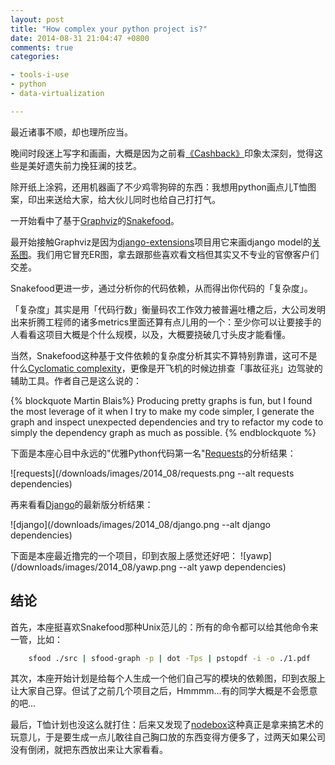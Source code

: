```yaml
---
layout: post
title: "How complex your python project is?"
date: 2014-08-31 21:04:47 +0800
comments: true
categories:

- tools-i-use
- python
- data-virtualization

---
```


最近诸事不顺，却也理所应当。

晚间时段迷上写字和画画，大概是因为之前看[《Cashback》](http://www.imdb.com/title/tt0460740/)印象太深刻，觉得这些是美好遗失前力挽狂澜的技艺。

除开纸上涂鸦，还用机器画了不少鸡零狗碎的东西：我想用python画点儿T恤图案，印出来送给大家，给大伙儿同时也给自己打打气。

一开始看中了基于[Graphviz](http://www.graphviz.org/)的[Snakefood](http://furius.ca/snakefood/)。

最开始接触Graphviz是因为[django-extensions](https://github.com/django-extensions/django-extensions)项目用它来画django model的[关系图](https://code.djangoproject.com/wiki/DjangoGraphviz)。我们用它冒充ER图，拿去跟那些喜欢看文档但其实又不专业的官僚客户们交差。

Snakefood更进一步，通过分析你的代码依赖，从而得出你代码的「复杂度」。

「复杂度」其实是用「代码行数」衡量码农工作效力被普遍吐槽之后，大公司发明出来折腾工程师的诸多metrics里面还算有点儿用的一个：至少你可以让要接手的人看看这项目大概是个什么规模，以及，大概要挠破几寸头皮才能看懂。

当然，Snakefood这种基于文件依赖的复杂度分析其实不算特别靠谱，这可不是什么[Cyclomatic complexity](https://en.wikipedia.org/wiki/Cyclomatic_complexity)，更像是开飞机的时候边排查「事故征兆」边驾驶的辅助工具。作者自己是这么说的：

{% blockquote Martin Blais%}
Producing pretty graphs is fun, but I found the most leverage of it when I try to make my code simpler, I generate the graph and inspect unexpected dependencies and try to refactor my code to simply the dependency graph as much as possible.
{% endblockquote %}

下面是本座心目中永远的"优雅Python代码第一名"[Requests](http://docs.python-requests.org/en/latest/)的分析结果：

![requests](/downloads/images/2014_08/requests.png --alt requests dependencies)

再来看看[Django](https://github.com/django/django)的最新版分析结果：

![django](/downloads/images/2014_08/django.png --alt django dependencies)

下面是本座最近撸完的一个项目，印到衣服上感觉还好吧：
![yawp](/downloads/images/2014_08/yawp.png --alt yawp dependencies)

结论
------

首先，本座挺喜欢Snakefood那种Unix范儿的：所有的命令都可以给其他命令来一管，比如：

```bash
    sfood ./src | sfood-graph -p | dot -Tps | pstopdf -i -o ./1.pdf
```

其次，本座开始计划是给每个人生成一个他们自己写的模块的依赖图，印到衣服上让大家自己穿。但试了之前几个项目之后，Hmmmm...有的同学大概是不会愿意的吧...

最后，T恤计划也没这么就打住：后来又发现了[nodebox](http://nodebox.net/)这种真正是拿来搞艺术的玩意儿，于是要生成一点儿敢往自己胸口放的东西变得方便多了，过两天如果公司没有倒闭，就把东西放出来让大家看看。

